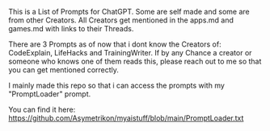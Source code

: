 This is a List of Prompts for ChatGPT. 
Some are self made and some are from other Creators.
All Creators get mentioned in the apps.md and games.md with links to their Threads.

There are 3 Prompts as of now that i dont know the Creators of: CodeExplain, LifeHacks and TrainingWriter.
If by any Chance a creator or someone who knows one of them reads this, please reach out to me so that you can get mentioned correctly.

I mainly made this repo so that i can access the prompts with my "PromptLoader" prompt.

You can find it here: https://github.com/Asymetrikon/myaistuff/blob/main/PromptLoader.txt
